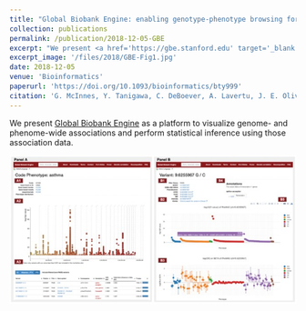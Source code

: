```yaml
---
title: "Global Biobank Engine: enabling genotype-phenotype browsing for biobank summary statistics"
collection: publications
permalink: /publication/2018-12-05-GBE
excerpt: "We present <a href='https://gbe.stanford.edu' target='_blank'>Global Biobank Engine</a> as a platform to visualize genome- and phenome-wide associations and perform statistical inference using those association data."
excerpt_image: '/files/2018/GBE-Fig1.jpg'
date: 2018-12-05
venue: 'Bioinformatics'
paperurl: 'https://doi.org/10.1093/bioinformatics/bty999'
citation: 'G. McInnes, Y. Tanigawa, C. DeBoever, A. Lavertu, J. E. Olivieri, M. Aguirre, M. A. Rivas, Global Biobank Engine: enabling genotype-phenotype browsing for biobank summary statistics. Bioinformatics 35(14), 2495-2497 (2019).'
---
```


We present [Global Biobank Engine](https://gbe.stanford.edu) as a platform to visualize genome- and phenome-wide associations and perform statistical inference using those association data.

![GBE paper figure 1](/files/2018/GBE-Fig1.jpg)
